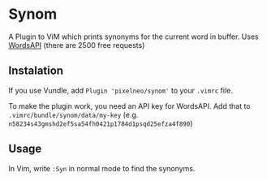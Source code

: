# Synom
A Plugin to ViM which prints synonyms for the current word in buffer.
Uses [WordsAPI]("https://www.wordsapi.com") (there are 2500 free requests)

## Instalation
If you use Vundle, add `Plugin 'pixelneo/synom'` to your `.vimrc` file.

To make the plugin work, you need an API key for WordsAPI. 
Add that to `.vimrc/bundle/synom/data/my-key` (e.g. `n58234s43gmshd2ef5sa54fh0421p1784d1psqd25efza4f890`)

## Usage
In Vim, write `:Syn` in normal mode to find the synonyms.
